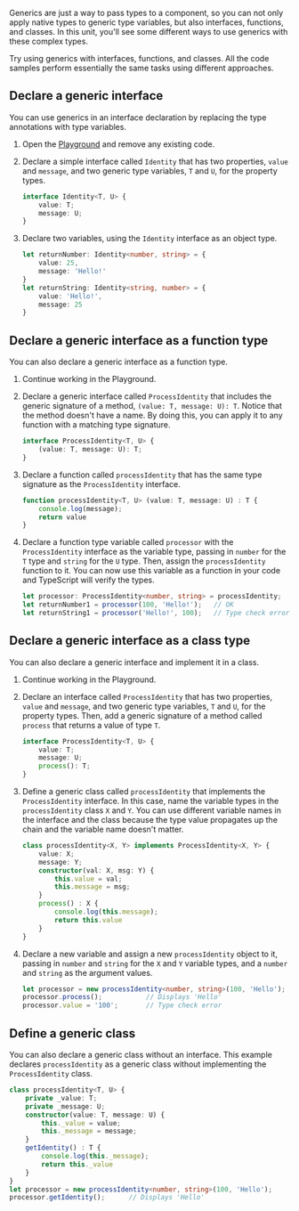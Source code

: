 Generics are just a way to pass types to a component, so you can not only apply native types to generic type variables, but also interfaces, functions, and classes. In this unit, you'll see some different ways to use generics with these complex types.

Try using generics with interfaces, functions, and classes. All the code samples perform essentially the same tasks using different approaches.

## Declare a generic interface

You can use generics in an interface declaration by replacing the type annotations with type variables.

1. Open the [Playground](https://www.typescriptlang.org/play) and remove any existing code.
1. Declare a simple interface called `Identity` that has two properties, `value` and `message`, and two generic type variables, `T` and `U`, for the property types.

    ```typescript
    interface Identity<T, U> {
        value: T;
        message: U;
    }
    ```

1. Declare two variables, using the `Identity` interface as an object type.

    ```typescript
    let returnNumber: Identity<number, string> = {
        value: 25,
        message: 'Hello!'
    }
    let returnString: Identity<string, number> = {
        value: 'Hello!',
        message: 25
    }
    ```

## Declare a generic interface as a function type

You can also declare a generic interface as a function type.

1. Continue working in the Playground.
1. Declare a generic interface called `ProcessIdentity` that includes the generic signature of a method, `(value: T, message: U): T`. Notice that the method doesn't have a name. By doing this, you can apply it to any function with a matching type signature.

    ```typescript
    interface ProcessIdentity<T, U> {
        (value: T, message: U): T;
    }
    ```

1. Declare a function called `processIdentity` that has the same type signature as the `ProcessIdentity` interface.

    ```typescript
    function processIdentity<T, U> (value: T, message: U) : T {
        console.log(message);
        return value
    }
    ```

1. Declare a function type variable called `processor` with the `ProcessIdentity` interface as the variable type, passing in `number` for the `T` type and `string` for the `U` type. Then, assign the `processIdentity` function to it. You can now use this variable as a function in your code and TypeScript will verify the types.

    ```typescript
    let processor: ProcessIdentity<number, string> = processIdentity;
    let returnNumber1 = processor(100, 'Hello!');   // OK
    let returnString1 = processor('Hello!', 100);   // Type check error
    ```

## Declare a generic interface as a class type

You can also declare a generic interface and implement it in a class.

1. Continue working in the Playground.
1. Declare an interface called `ProcessIdentity` that has two properties, `value` and `message`, and two generic type variables, `T` and `U`, for the property types. Then, add a generic signature of a method called `process` that returns a value of type `T`.


    ```typescript
    interface ProcessIdentity<T, U> {
        value: T;
        message: U;
        process(): T;
    }
    ```

1. Define a generic class called `processIdentity` that implements the `ProcessIdentity` interface. In this case, name the variable types in the `processIdentity` class `X` and `Y`. You can use different variable names in the interface and the class because the type value propagates up the chain and the variable name doesn't matter.

    ```typescript
    class processIdentity<X, Y> implements ProcessIdentity<X, Y> {
        value: X;
        message: Y;
        constructor(val: X, msg: Y) {
            this.value = val;
            this.message = msg;
        }
        process() : X {
            console.log(this.message);
            return this.value
        }
    }
    ```

1. Declare a new variable and assign a new `processIdentity` object to it, passing in `number` and `string` for the `X` and `Y` variable types, and a `number` and `string` as the argument values.

    ```typescript
    let processor = new processIdentity<number, string>(100, 'Hello');
    processor.process();           // Displays 'Hello'
    processor.value = '100';       // Type check error
    ```

## Define a generic class

You can also declare a generic class without an interface. This example declares `processIdentity` as a generic class without implementing the `ProcessIdentity` class.

```typescript
class processIdentity<T, U> {
    private _value: T;
    private _message: U;
    constructor(value: T, message: U) {
        this._value = value;
        this._message = message;
    }
    getIdentity() : T {
        console.log(this._message);
        return this._value
    }
}
let processor = new processIdentity<number, string>(100, 'Hello');
processor.getIdentity();      // Displays 'Hello'
```
